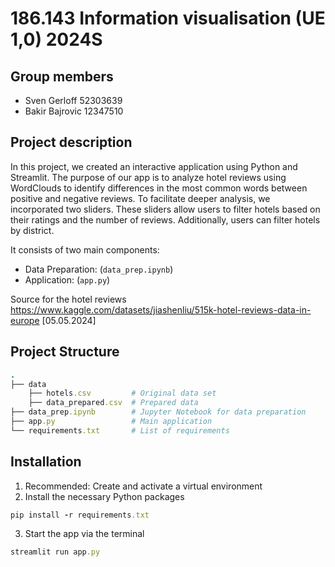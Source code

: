 # 186.143 Information visualisation (UE 1,0) 2024S

## Group members 
- Sven Gerloff 52303639
- Bakir Bajrovic 12347510

## Project description 
In this project, we created an interactive application using Python and Streamlit. The purpose of our app is to analyze 
hotel reviews using WordClouds to identify differences in the most common words between positive and negative reviews. 
To facilitate deeper analysis, we incorporated two sliders. These sliders allow users to filter hotels based on their 
ratings and the number of reviews. Additionally, users can filter hotels by district.

It consists of two main components:

- Data Preparation: (`data_prep.ipynb`) 
- Application:  (`app.py`) 

Source for the hotel reviews https://www.kaggle.com/datasets/jiashenliu/515k-hotel-reviews-data-in-europe [05.05.2024]

## Project Structure
```ruby
.
├── data 
    ├── hotels.csv         # Original data set
    ├── data_prepared.csv  # Prepared data
├── data_prep.ipynb        # Jupyter Notebook for data preparation
├── app.py                 # Main application
└── requirements.txt       # List of requirements
```

## Installation

1. Recommended: Create and activate a virtual environment
2. Install the necessary Python packages
```ruby
pip install -r requirements.txt
```
3. Start the app via the terminal
```ruby
streamlit run app.py
```
